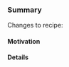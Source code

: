 ### Summary
Changes to recipe:

#### Motivation
<!-- Please explain why this PR is needed, if it is a bugfix, please describe the bug or link to an existing issue. -->

#### Details
<!-- Explanation of the changes in the PR - this greatly simplifies the task of the reviewing team! -->
